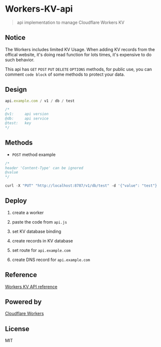 # Workers-KV-api

> api implementation to manage Cloudflare Workers KV

## Notice

The Workers includes limited KV Usage. When adding KV records from the offical website, it's doing read function for lots times, it's expensive to do such behavior.

This api has `GET` `POST` `PUT` `DELETE` `OPTIONS` methods, for public use, you can comment `code block` of some methods to protect your data.

## Design

```js
api.example.com / v1 / db / test

/*
@v1:     api version
@db:     api service
@test:   key
*/
```

## Methods

- `POST` method example

```js
/*
header 'Content-Type' can be ignored
@value
*/

curl -X "PUT" "http://localhost:8787/v1/db/test" -d '{"value": "test"}'
```

## Deploy

1. create a worker

2. paste the code from `api.js`

3. set KV database binding

4. create records in KV database

5. set route for `api.example.com`

6. create DNS record for `api.example.com`

## Reference

[Workers KV API reference](https://developers.cloudflare.com/workers/runtime-apis/kv)

## Powered by

[Cloudflare Workers](https://workers.dev/)

## License

MIT
